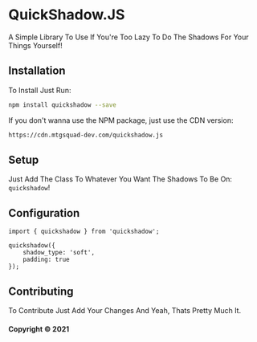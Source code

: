 ﻿# QuickShadow.JS
A Simple Library To Use If You're Too Lazy To Do The Shadows For Your Things Yourself!

## Installation
To Install Just Run:
```bash
npm install quickshadow --save
```

If you don't wanna use the NPM package, just use the CDN version: 
```bash
https://cdn.mtgsquad-dev.com/quickshadow.js
```

## Setup
Just Add The Class To Whatever You Want The Shadows To Be On: `quickshadow`!

## Configuration
```
import { quickshadow } from 'quickshadow';

quickshadow({
    shadow_type: 'soft',
    padding: true
});
```

## Contributing
To Contribute Just Add Your Changes And Yeah, Thats Pretty Much It.

#### Copyright © 2021
